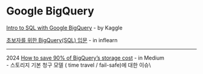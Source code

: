 # Google BigQuery

[Intro to SQL with Google BigQuery](https://www.kaggle.com/learn/intro-to-sql) - by Kaggle

[초보자를 위한 BigQuery(SQL) 입문](https://www.inflearn.com/course/%EC%B4%88%EB%B3%B4%EC%9E%90%EB%A5%BC-%EC%9C%84%ED%95%9C-%EB%B9%85%EC%BF%BC%EB%A6%AC-sql-%EC%9E%85%EB%AC%B8) - in inflearn

***

2024 [How to save 90% of BigQuery’s storage cost](https://medium.com/israeli-tech-radar/how-to-save-90-on-bigquery-storage-a1ca99582c5c)  - in Medium\
&#x20; \- 스토리지 기본 청구 모델 ( time travel / fail-safe)에 대한 이슈\
